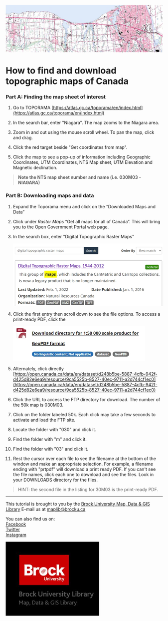 ![Topo map image](Toporama2010s_banner.jpg)


# How to find and download topographic maps of Canada

### Part A: Finding the map sheet of interest

1. Go to TOPORAMA [https://atlas.gc.ca/toporama/en/index.html](https://atlas.gc.ca/toporama/en/index.html)

2. In the search bar, enter "Niagara". The map zooms to the Niagara area.

3. Zoom in and out using the mouse scroll wheel. To pan the map, click and drag.

4. Click the red target beside "Get coordinates from map".

5. Click the map to see a pop-up of information including Geographic Coordinates, UTM
Coordinates, NTS Map sheet, UTM Elevation and Magnetic declination. 

> **Note the NTS map sheet number and name (i.e. 030M03 - NIAGARA)**

### Part B: Downloading maps and data

 1. Expand the Toporama menu and click on the “Downloaded Maps and Data”

 2. Click under *Raster Maps* “Get all maps for all of Canada”. This will bring you to the Open Government Portal web page. 

 3. In the search box, enter "Digital Topographic Raster Maps"
    
    ![DigitalTopoRasterMaps](DigitalTopoRasterMaps.jpg)  
          
 4. Click the first entry then scroll down to see the file options. To access a print-ready PDF, click the

    ![PrintReady](PrintReady.jpg)          
    
 5. Alternately, click directly [https://open.canada.ca/data/en/dataset/d248b5be-5887-4cfb-942f-d425d82e6ea9/resource/9ca5525b-8527-40ec-9711-a2d744cf1ec0](https://open.canada.ca/data/en/dataset/d248b5be-5887-4cfb-942f-d425d82e6ea9/resource/9ca5525b-8527-40ec-9711-a2d744cf1ec0)

 6. Click the URL to access the FTP directory for download. The number of the 50k map is 030M03. 

 7. Click on the folder labeled 50k. Each click may take a few seconds to activate and load the FTP site.

 8. Locate the folder with "030" and click it.

 9. Find the folder with "m" and click it.

 10. Find the folder with "03" and click it.

 11. Rest the cursor over each file to see the filename at the bottom of the window and make an appropriate selection. For example, a filename ending with "prtpdf" will download a print ready PDF. If you can't see the file names, click each one to download and see the files. Look in your DOWNLOADS directory for the files.

 > HINT: the second file in the listing for 30M03 is the print-ready PDF.
 
 ---

  
This tutorial is brought to you by the [Brock University Map, Data & GIS Library](https://brocku.ca/library/mdgl/)  E-mail us at [maplib@brocku.ca](mailto:maplib@brocku.ca)
  
You can also find us on:  
[Facebook](https://www.facebook.com/Brock-University-Map-Data-GIS-Library-107927255178257)  
[Twitter](https://twitter.com/BrockU_MDGL)  
[Instagram](https://www.instagram.com/brockmdgl/)   
 











<!--- Please use reference style images so that it is easier to update pictures later --->

![MDGLlogo](MDGL_logo_sm.jpg)
